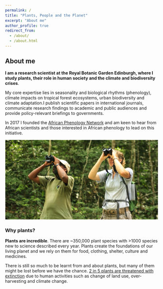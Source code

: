 ```yaml
---
permalink: /
title: "Plants, People and the Planet"
excerpt: "About me"
author_profile: true
redirect_from: 
  - /about/
  - /about.html
---
```


## About me

**I am a research scientist at the Royal Botanic Garden Edinburgh, where I study plants, their role in human society and the climate and biodiversity crises**. 

My core expertise lies in seasonality and biological rhythms (phenology), climate impacts on tropical forest ecosystems, urban biodiversity and climate adaptation.I publish scientific papers in international journals, communicate research findings to academic and public audiences and provide policy-relevant briefings to governments. 

In 2017 I founded the [African Phenology Network](https://africanphenologynetwork.online) and am keen to hear from African scientists and those interested in African phenology to lead on this initiative.

![alt text](/images/Profile3.png "Tropical forest phenology at Lopé NP (c) Nils Bunnefeld")

### Why plants? 

**Plants are incredible**. There are ~350,000 plant species with >1000 species new to science described every year. Plants create the foundations of our living planet and we rely on them for food, clothing, shelter, culture and medicines. 

There is still so much to be learnt from and about plants, but many of them might be lost before we have the chance. [2 in 5 plants are threatened with extinction](https://www.kew.org/sites/default/files/2020-10/State%20of%20the%20Worlds%20Plants%20and%20Fungi%202020.pdf) due to human activities such as change of land use, over-harvesting and climate change.
